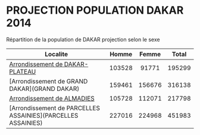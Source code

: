 # PROJECTION POPULATION DAKAR 2014
	
Répartition de la population de DAKAR projection selon le sexe
	
| Localite  | Homme | Femme | Total |
| --------- |:-----:|:-----:|:-----:|
| [Arrondissement de DAKAR-PLATEAU](DAKAR-PLATEAU) | 103528 | 91771 | 195299 |
| [Arrondissement de GRAND DAKAR](GRAND DAKAR) | 159461 | 156676 | 316138 |
| [Arrondissement de ALMADIES](ALMADIES) | 105728 | 112071 | 217798 |
| [Arrondissement de PARCELLES ASSAINIES](PARCELLES ASSAINIES) | 227016 | 224968 | 451983 |
